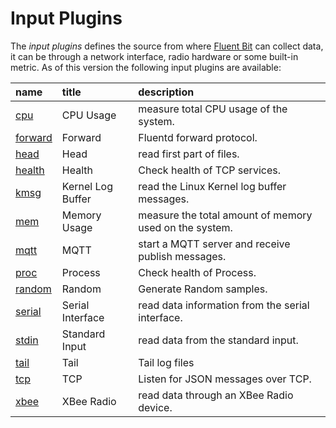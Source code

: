 # Input Plugins

The _input plugins_ defines the source from where [Fluent Bit](http://fluentbit.io) can collect data, it can be through a network interface, radio hardware or some built-in metric. As of this version the following input plugins are available:

| name | title | description |
| :--- | :--- | :--- |
| [cpu](cpu.md) | CPU Usage | measure total CPU usage of the system. |
| [forward](forward.md) | Forward | Fluentd forward protocol. |
| [head](head.md) | Head | read first part of files. |
| [health](health.md) | Health | Check health of TCP services. |
| [kmsg](kmsg.md) | Kernel Log Buffer | read the Linux Kernel log buffer messages. |
| [mem](mem.md) | Memory Usage | measure the total amount of memory used on the system. |
| [mqtt](mqtt.md) | MQTT | start a MQTT server and receive publish messages. |
| [proc](proc.md) | Process | Check health of Process. |
| [random](random.md) | Random | Generate Random samples. |
| [serial](serial.md) | Serial Interface | read data information from the serial interface. |
| [stdin](stdin.md) | Standard Input | read data from the standard input. |
| [tail](tail.md) | Tail | Tail log files |
| [tcp](tcp.md) | TCP | Listen for JSON messages over TCP. |
| [xbee](xbee.md) | XBee Radio | read data through an XBee Radio device. |

